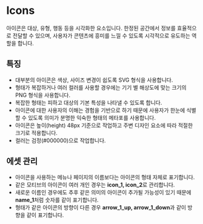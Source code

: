 # Icons

아이콘은 대상, 유형, 행동 등을 시각화한 요소입니다. 한정된 공간에서 정보를 효율적으로 전달할 수 있으며, 사용자가 콘텐츠에 흥미를 느낄 수 있도록 시각적으로 유도하는 역할을 합니다.

## 특징

- 대부분의 아이콘은 색상, 사이즈 변경이 쉽도록 SVG 형식을 사용합니다.
- 형태가 복잡하거나 여러 컬러를 사용할 경우에는 기기 별 해상도에 맞는 크기의 PNG 형식을 사용합니다. 
- 복잡한 형태는 피하고 대상의 기본 특성을 나타낼 수 있도록 합니다.
- 아이콘에 대한 사용자의 이해는 경험을 기반으로 하기 때문에 사용자가 한눈에 식별할 수 있도록 의미가 분명한 익숙한 형태의 메타포를 사용합니다.
- 아이콘은 높이(height) 48px 기준으로 작업하고 주변 디자인 요소에 따라 적절한 크기로 적용합니다.
- 컬러는 검정(#000000)으로 작업합니다.

## 에셋 관리

- 아이콘을 사용하는 메뉴나 페이지의 이름보다는 아이콘의 형태 자체로 표기합니다.
- 같은 모티브의 아이콘이 여러 개인 경우는 **icon_1, icon_2**로 관리합니다.
- 새로운 이름인 경우에도 추후 같은 의미의 아이콘이 추가될 가능성이 있기 때문에 **name_1**처럼 숫자를 같이 표기합니다.
- 형태가 같은 아이콘의 방향이 다른 경우 **arrow_1_up, arrow_1_down**과 같이 방향을 같이 표기합니다.
